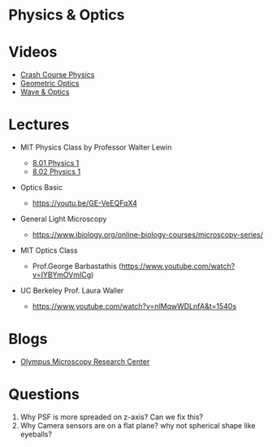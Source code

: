 # Physics & Optics

# Videos

- [Crash Course Physics](https://www.youtube.com/watch?v=ZM8ECpBuQYE&list=PL8dPuuaLjXtN0ge7yDk_UA0ldZJdhwkoV)
- [Geometric Optics](https://www.youtube.com/watch?v=Oh4m8Ees-3Q)
- [Wave & Optics](https://www.youtube.com/watch?v=wbUflBnkuiU&list=PLSrKSt8xhLVrRO5MF6hksLfu2UeZrIiYu)

# Lectures 

- MIT Physics Class by Professor Walter Lewin

  - [8.01 Physics 1](https://youtu.be/wWnfJ0-xXRE)
  - [8.02 Physics 1](https://youtu.be/rtlJoXxlSFE)


- Optics Basic

  - https://youtu.be/GE-VeEQFqX4

- General Light Microscopy 

  - https://www.ibiology.org/online-biology-courses/microscopy-series/

- MIT Optics Class 

  - Prof.George Barbastathis (https://www.youtube.com/watch?v=IYBYmOVmICg)

- UC Berkeley Prof. Laura Waller

  - https://www.youtube.com/watch?v=nlMqwWDLnfA&t=1540s

# Blogs

- [Olympus Microscopy Research Center](https://www.olympus-lifescience.com/en/microscope-resource/)

# Questions

1. Why PSF is more spreaded on z-axis? Can we fix this?
2. Why Camera sensors are on a flat plane? why not spherical shape like eyeballs?
